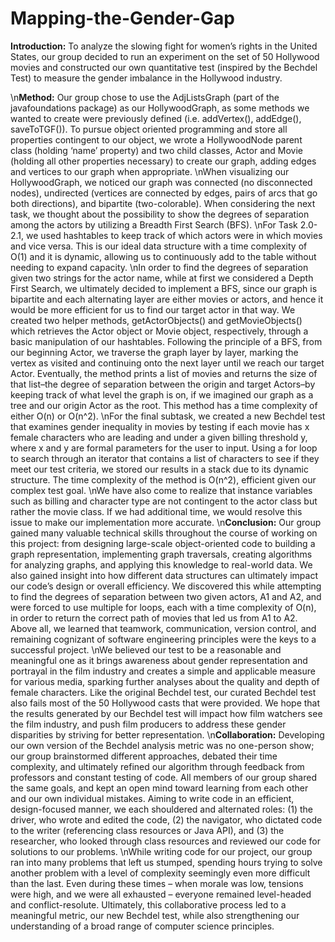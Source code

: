 # Mapping-the-Gender-Gap
**Introduction:** To analyze the slowing fight for women’s rights in the United States, our group decided to run an experiment on the set of 50 Hollywood movies and constructed our own quantitative test (inspired by the Bechdel Test) to measure the gender imbalance in the Hollywood industry.

\n**Method:** Our group chose to use the AdjListsGraph (part of the javafoundations package) as our HollywoodGraph, as some methods we wanted to create were previously defined (i.e. addVertex(), addEdge(), saveToTGF()). To pursue object oriented programming and store all properties contingent to our object, we wrote a HollywoodNode parent class (holding ‘name’ property) and two child classes, Actor and Movie (holding all other properties necessary) to create our graph, adding edges and vertices to our graph when appropriate. 
\nWhen visualizing our HollywoodGraph, we noticed our graph was connected (no disconnected nodes), undirected (vertices are connected by edges, pairs of arcs that go both directions), and bipartite (two-colorable). When considering the next task, we thought about the possibility to show the degrees of separation among the actors by utilizing a Breadth First Search (BFS).
\nFor Task 2.0-2.1, we used hashtables to keep track of which actors were in which movies and vice versa. This is our ideal data structure with a time complexity of O(1) and it is dynamic, allowing us to continuously add to the table without needing to expand capacity.
\nIn order to find the degrees of separation given two strings for the actor name, while at first we considered a Depth First Search, we ultimately decided to implement a BFS, since our graph is bipartite and each alternating layer are either movies or actors, and hence it would be more efficient for us to find our target actor in that way. We created two helper methods, getActorObjects() and getMovieObjects() which retrieves the Actor object or Movie object, respectively, through a basic manipulation of our hashtables. Following the principle of a BFS, from our beginning Actor, we traverse the graph layer by layer, marking the vertex as visited and continuing onto the next layer until we reach our target Actor. Eventually, the method prints a list of movies and returns the size of that list–the degree of separation between the origin and target Actors–by keeping track of what level the graph is on, if we imagined our graph as a tree and our origin Actor as the root. This method has a time complexity of either O(n) or O(n^2).
\nFor the final subtask, we created a new Bechdel test that examines gender inequality in movies by testing if each movie has x female characters who are leading and under a given billing threshold y, where x and y are formal parameters for the user to input. Using a for loop to search through an iterator that contains a list of characters to see if they meet our test criteria, we stored our results in a stack due to its dynamic structure. The time complexity of the method is O(n^2), efficient given our complex test goal.
\nWe have also come to realize that instance variables such as billing and character type are not contingent to the actor class but rather the movie class. If we had additional time, we would resolve this issue to make our implementation more accurate.
\n**Conclusion:** Our group gained many valuable technical skills throughout the course of working on this project: from designing large-scale object-oriented code to building a graph representation, implementing graph traversals, creating algorithms for analyzing graphs, and applying this knowledge to real-world data. We also gained insight into how different data structures can ultimately impact our code’s design or overall efficiency. We discovered this while attempting to find the degrees of separation between two given actors, A1 and A2, and were forced to use multiple for loops, each with a time complexity of O(n), in order to return the correct path of movies that led us from A1 to A2. Above all, we learned that teamwork, communication, version control, and remaining cognizant of software engineering principles were the keys to a successful project.
\nWe believed our test to be a reasonable and meaningful one as it brings awareness about gender representation and portrayal in the film industry and creates a simple and applicable measure for various media, sparking further analyses about the quality and depth of female characters. Like the original Bechdel test, our curated Bechdel test also fails most of the 50 Hollywood casts that were provided. We hope that the results generated by our Bechdel test will impact how film watchers see the film industry, and push film producers to address these gender disparities by striving for better representation.
\n**Collaboration:** Developing our own version of the Bechdel analysis metric was no one-person show; our group brainstormed different approaches, debated their time complexity, and ultimately refined our algorithm through feedback from professors and constant testing of code. All members of our group shared the same goals, and kept an open mind toward learning from each other and our own individual mistakes. Aiming to write code in an efficient, design-focused manner, we each shouldered and alternated roles: (1) the driver, who wrote and edited the code, (2) the navigator, who dictated code to the writer (referencing class resources or Java API), and (3) the researcher, who looked through class resources and reviewed our code for solutions to our problems.
\nWhile writing code for our project, our group ran into many problems that left us stumped, spending hours trying to solve another problem with a level of complexity seemingly even more difficult than the last. Even during these times – when morale was low, tensions were high, and we were all exhausted – everyone remained level-headed and conflict-resolute. Ultimately, this collaborative process led to a meaningful metric, our new Bechdel test, while also strengthening our understanding of a broad range of computer science principles.
